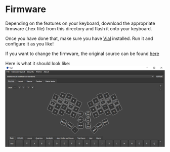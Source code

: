 # Firmware

Depending on the features on your keyboard, download the appropriate firmware (.hex file) from this directory and flash it onto your keyboard.

Once you have done that, make sure you have [Vial](https://get.vial.today/) installed. Run it and configure it as you like!

If you want to change the firmware, the original source can be found [here](https://github.com/sadekbaroudi/vial-qmk/tree/vial/keyboards/xoiviox/barobord)

Here is what it should look like:
![example](vial-example.png)
